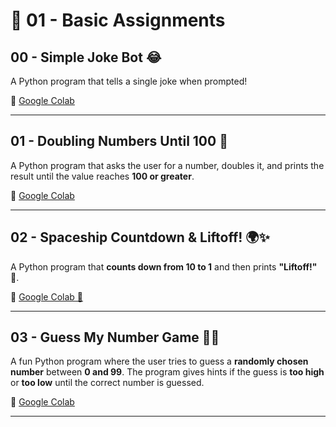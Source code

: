 # 📌 01 - Basic Assignments  

## 00 - Simple Joke Bot 😂  
A Python program that tells a single joke when prompted!    

🔗 [Google Colab](https://colab.research.google.com/drive/1mFM3AA0n5nUhEWEGVThVdyYwXI5xlssE#scrollTo=r3d7-4ulWDFK&line=1&uniqifier=1)  

--- 

## 01 - Doubling Numbers Until 100 🚀  
A Python program that asks the user for a number, doubles it, and prints the result until the value reaches **100 or greater**.  
 
🔗 [Google Colab](https://colab.research.google.com/drive/1UKGfb-MroTNRW_I8xg-cmFMkeoZ15n_9#scrollTo=qn4PmkYCitVO&line=1&uniqifier=1)  

---

## 02 - Spaceship Countdown & Liftoff! 🌍✨
A Python program that **counts down from 10 to 1** and then prints **"Liftoff!"** 🚀.  

🔗 [Google Colab 🚀](https://colab.research.google.com/drive/1gbV1SKTVzvFjXzOj4qtoZHzhYrb9x9yO#scrollTo=orWN4d2Al1Nh&line=1&uniqifier=1)  

---

## 03 - Guess My Number Game 🎲🔢  
A fun Python program where the user tries to guess a **randomly chosen number** between **0 and 99**. The program gives hints if the guess is **too high** or **too low** until the correct number is guessed.  

🔗 [Google Colab](https://colab.research.google.com/drive/1BoAiAfF-kAPamfh_nZfXp8ecH0iiiaZc#scrollTo=8YARyuhpr3Di&line=1&uniqifier=1)  

---



